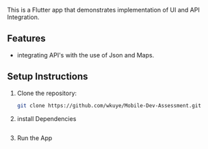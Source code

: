 

This is a Flutter app that demonstrates implementation of UI and API Integration.

## Features

- integrating API's with the use of Json and Maps.

## Setup Instructions

1. Clone the repository:
   ```bash
   git clone https://github.com/wkuye/Mobile-Dev-Assessment.git

2. install Dependencies
   ```bash     flutter pub get
3. Run the App
   ```bash  flutter run
